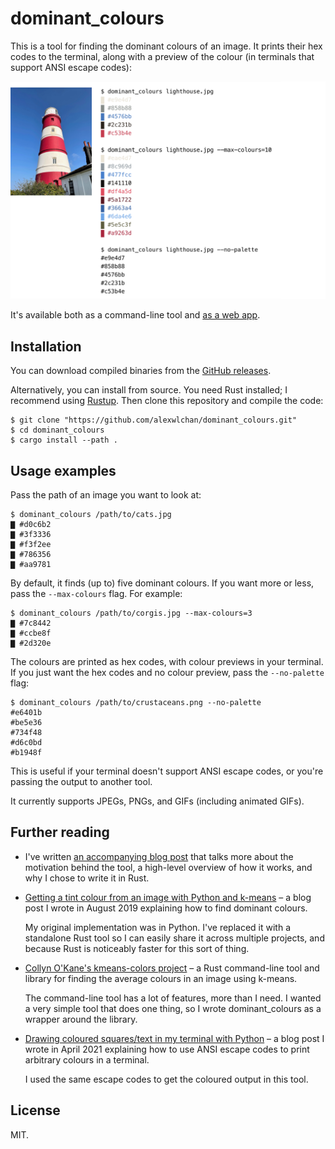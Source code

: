 # dominant_colours

This is a tool for finding the dominant colours of an image.
It prints their hex codes to the terminal, along with a preview of the colour (in terminals that support ANSI escape codes):

![Left: a photo of a red and white lighthouse set against a blue sky. Right: the terminal output of three invocations of 'dominant_colours' against 'lighthouse.jpg', with hex colours printed to the terminal.](screenshot.png)

It's available both as a command-line tool and [as a web app](./webapp).



## Installation

You can download compiled binaries from the [GitHub releases](https://github.com/alexwlchan/dominant_colours/releases).

Alternatively, you can install from source.
You need Rust installed; I recommend using [Rustup].
Then clone this repository and compile the code:

```console
$ git clone "https://github.com/alexwlchan/dominant_colours.git"
$ cd dominant_colours
$ cargo install --path .
```

[Rustup]: https://rustup.rs/



## Usage examples

Pass the path of an image you want to look at:

```console
$ dominant_colours /path/to/cats.jpg
▇ #d0c6b2
▇ #3f3336
▇ #f3f2ee
▇ #786356
▇ #aa9781
```

By default, it finds (up to) five dominant colours.
If you want more or less, pass the `--max-colours` flag.
For example:

```console
$ dominant_colours /path/to/corgis.jpg --max-colours=3
▇ #7c8442
▇ #ccbe8f
▇ #2d320e
```

The colours are printed as hex codes, with colour previews in your terminal.
If you just want the hex codes and no colour preview, pass the `--no-palette` flag:

```console
$ dominant_colours /path/to/crustaceans.png --no-palette
#e6401b
#be5e36
#734f48
#d6c0bd
#b1948f
```

This is useful if your terminal doesn't support ANSI escape codes, or you're passing the output to another tool.

It currently supports JPEGs, PNGs, and GIFs (including animated GIFs).



## Further reading

-   I've written [an accompanying blog post](https://alexwlchan.net/2021/11/dominant-colours/) that talks more about the motivation behind the tool, a high-level overview of how it works, and why I chose to write it in Rust.

-   [Getting a tint colour from an image with Python and k-means](https://alexwlchan.net/2019/08/finding-tint-colours-with-k-means/) – a blog post I wrote in August 2019 explaining how to find dominant colours.

    My original implementation was in Python.
    I've replaced it with a standalone Rust tool so I can easily share it across multiple projects, and because Rust is noticeably faster for this sort of thing.

-   [Collyn O'Kane's kmeans-colors project](https://github.com/okaneco/kmeans-colors) – a Rust command-line tool and library for finding the average colours in an image using k-means.

    The command-line tool has a lot of features, more than I need.
    I wanted a very simple tool that does one thing, so I wrote dominant_colours as a wrapper around the library.

-   [Drawing coloured squares/text in my terminal with Python](https://alexwlchan.net/2021/04/coloured-squares/) – a blog post I wrote in April 2021 explaining how to use ANSI escape codes to print arbitrary colours in a terminal.

    I used the same escape codes to get the coloured output in this tool.



## License

MIT.
